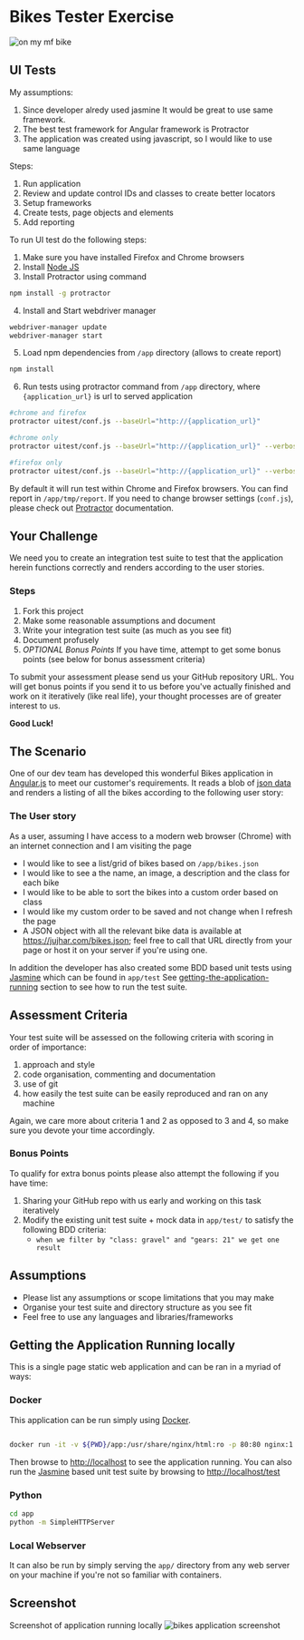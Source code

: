 # Bikes Tester Exercise

![on my mf bike](app/favicon.png)

## UI Tests

My assumptions:
1. Since developer alredy used jasmine It would be great to use same framework.
2. The best test framework for Angular framework is Protractor 
3. The application was created using javascript, so I would like to use same language

Steps:
1. Run application 
2. Review and update control IDs and classes to create better locators
3. Setup frameworks
4. Create tests, page objects and elements
5. Add reporting

To run UI test do the following steps:
1. Make sure you have installed Firefox and Chrome browsers 
2. Install [Node JS](https://nodejs.org/en/)
3. Install Protractor using command
```bash
npm install -g protractor
```
4. Install and Start webdriver manager
```bash
webdriver-manager update
webdriver-manager start
```
5. Load npm dependencies from `/app` directory (allows to create report)
```bash
npm install
```
6. Run tests using protractor command from `/app` directory, where `{application_url}` is url to served application
```bash
#chrome and firefox
protractor uitest/conf.js --baseUrl="http://{application_url}"

#chrome only
protractor uitest/conf.js --baseUrl="http://{application_url}" --verbose --browser=chrome --multiCapabilities

#firefox only
protractor uitest/conf.js --baseUrl="http://{application_url}" --verbose --browser=firefox --multiCapabilities
```

By default it will run test within Chrome and Firefox browsers.
You can find report in `/app/tmp/report`.
If you need to change browser settings (`conf.js`), please check out [Protractor](https://www.protractortest.org) documentation.

## Your Challenge

We need you to create an integration test suite to test that the application herein functions correctly and renders according to the user stories.

### Steps

1. Fork this project
2. Make some reasonable assumptions and document
3. Write your integration test suite (as much as you see fit)
4. Document profusely
5. *OPTIONAL Bonus Points* If you have time, attempt to get some bonus points (see below for bonus assessment criteria)

To submit your assessment please send us your GitHub repository URL. You will get bonus points if you send it to us before you've actually finished and work on it iteratively (like real life), your thought processes are of greater interest to us.

**Good Luck!**

## The Scenario

One of our dev team has developed this wonderful Bikes application in [Angular.js](https://angularjs.org/) to meet our customer's requirements.
It reads a blob of [json data](app/bikes.json) and renders a listing of all the bikes according to the following user story:

### The User story

As a user, assuming I have access to a modern web browser (Chrome) with an internet connection and I am visiting the page

- I would like to see a list/grid of bikes based on `/app/bikes.json`
- I would like to see a the name, an image, a description and the class for each bike
- I would like to be able to sort the bikes into a custom order based on class
- I would like my custom order to be saved and not change when I refresh the page
- A JSON object with all the relevant bike data is available at https://jujhar.com/bikes.json; feel free to call that URL directly from your page or host it on your server if you're using one.

In addition the developer has also created some BDD based unit tests using [Jasmine](https://jasmine.github.io/) which can be found in `app/test`
See [getting-the-application-running](https://github.com/jujhars13/test-testers#getting-the-application-running-locally) section to see how to run the test suite.

## Assessment Criteria

Your test suite will be assessed on the following criteria with scoring in order of importance:

1. approach and style
2. code organisation, commenting and documentation
3. use of git
4. how easily the test suite can be easily reproduced and ran on any machine

Again, we care more about criteria 1 and 2 as opposed to 3 and 4, so make sure you devote your time accordingly.

### Bonus Points

To qualify for extra bonus points please also attempt the following if you have time:

1. Sharing your GitHub repo with us early and working on this task iteratively
2. Modify the existing unit test suite + mock data in `app/test/` to satisfy the following BDD criteria:
    - `when we filter by "class: gravel" and "gears: 21" we get one result`

## Assumptions

- Please list any assumptions or scope limitations that you may make
- Organise your test suite and directory structure as you see fit
- Feel free to use any languages and libraries/frameworks

## Getting the Application Running locally
This is a single page static web application and can be ran in a myriad of ways:

### Docker

This application can be run simply using [Docker](https://www.docker.com/).

```bash

docker run -it -v ${PWD}/app:/usr/share/nginx/html:ro -p 80:80 nginx:1.13
```

Then browse to [http://localhost]() to see the application running.
You can also run the [Jasmine](https://jasmine.github.io/) based unit test suite by browsing to [http://localhost/test]() 

### Python

```bash
cd app
python -m SimpleHTTPServer
```

### Local Webserver

It can also be run by simply serving the `app/` directory from any web server on your machine if you're not so familiar with containers.

## Screenshot

Screenshot of application running locally
![bikes application screenshot](https://raw.githubusercontent.com/jujhars13/test-testers/master/screenshot.png)
